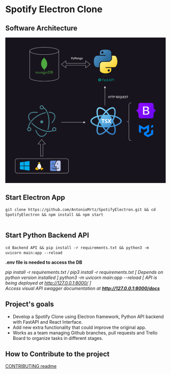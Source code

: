 # Spotify Electron Clone


## Software Architecture

![Spotify_Electron_Software_Diagram](assets/images/Spotify_Electron_Software_Diagram.png)

## Start Electron App

```
git clone https://github.com/AntonioMrtz/SpotifyElectron.git && cd SpotifyElectron && npm install && npm start


```

## Start Python Backend API

```
cd Backend API && pip install -r requirements.txt && python3 -m uvicorn main:app --reload
```
**.env file is needed to access the DB**

*pip install -r requirements.txt / pip3 install -r requirements.txt [ Depends on python version installed ]*
*python3 -m uvicorn main:app --reload [ API is being deployed at http://127.0.0.1:8000/ ]* <br/>
*Access visual API swagger documentation at  **http://127.0.0.1:8000/docs***



## Project's goals

* Develop a Spotify Clone using Electron framework, Python API backend with FastAPI and React Interface.
* Add new extra functionality that could improve the original app.
* Works as a team managing Github branches, pull requests and Trello Board to organize tasks in different stages.

## How to Contribute to the project

[CONTRIBUTING readme](https://github.com/AntonioMrtz/SpotifyElectron/blob/master/CONTRIBUTING.md)

